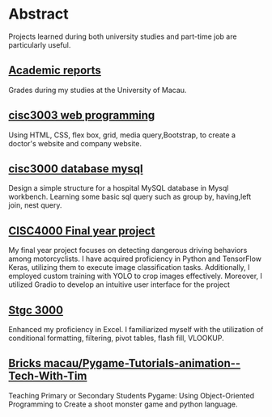 # Abstract
Projects learned during both university studies and part-time job are particularly useful.

## [Academic reports](Academic%20Reports/)
Grades during my studies at the University of Macau.

## [cisc3003 web programming](cisc3003%20web%20programming)
Using HTML, CSS, flex box, grid, media query,Bootstrap, to create a doctor's website and company website.

## [cisc3000 database mysql](cisc3000%20database%20mysql)
  Design a simple structure for a hospital MySQL database in Mysql workbench. Learning some basic sql query such as group by, having,left join, nest query.


## [CISC4000 Final year project](CISC4000%20Final%20year%20project)
My final year project focuses on detecting dangerous driving behaviors among motorcyclists. I have acquired proficiency in Python and TensorFlow Keras, utilizing them to execute image classification tasks. Additionally, I employed custom training with YOLO to crop images effectively. Moreover, I utilized Gradio to develop an intuitive user interface for the project

## [Stgc 3000](Stgc%203000)
Enhanced my proficiency in Excel. I familiarized myself with the utilization of conditional formatting, filtering, pivot tables, flash fill, VLOOKUP.

## [Bricks macau/Pygame-Tutorials-animation--Tech-With-Tim](Bricks%20macau/Pygame-Tutorials-animation--Tech-With-Tim)
Teaching Primary or Secondary Students Pygame: Using Object-Oriented Programming to Create a shoot monster game and python language.
